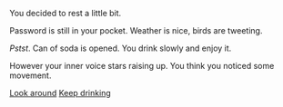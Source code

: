 You decided to rest a little bit. 

Password is still in your pocket. Weather is nice, birds are tweeting. 

*Pstst*. Can of soda is opened. You drink slowly and enjoy it. 

However your inner voice stars raising up. You think you noticed some movement. 

[Look around](outside/outside1/outside.md)
[Keep drinking](outside/outside2/outside.md)